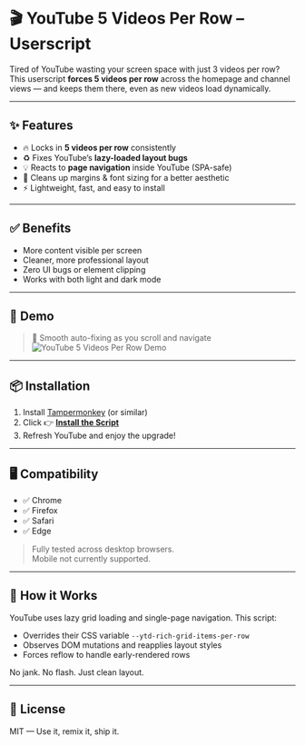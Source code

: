 # 🎬 YouTube 5 Videos Per Row – Userscript

Tired of YouTube wasting your screen space with just 3 videos per row?  
This userscript **forces 5 videos per row** across the homepage and channel views — and keeps them there, even as new videos load dynamically.

---

## ✨ Features

- 🔥 Locks in **5 videos per row** consistently
- ♻️ Fixes YouTube’s **lazy-loaded layout bugs**
- 💡 Reacts to **page navigation** inside YouTube (SPA-safe)
- 📐 Cleans up margins & font sizing for a better aesthetic
- ⚡ Lightweight, fast, and easy to install

---

## ✅ Benefits

- More content visible per screen
- Cleaner, more professional layout
- Zero UI bugs or element clipping
- Works with both light and dark mode

---

## 🚀 Demo

> 🔁 Smooth auto-fixing as you scroll and navigate  
> ![YouTube 5 Videos Per Row Demo](demo/demo.gif)

---

## 📦 Installation

1. Install [Tampermonkey](https://www.tampermonkey.net/) (or similar)
2. Click 👉 **[Install the Script](./youtube-5-per-row.user.js)**  
3. Refresh YouTube and enjoy the upgrade!

---

## 🖥 Compatibility

- ✅ Chrome
- ✅ Firefox
- ✅ Safari
- ✅ Edge

> Fully tested across desktop browsers.  
> Mobile not currently supported.

---

## 🧠 How it Works

YouTube uses lazy grid loading and single-page navigation. This script:
- Overrides their CSS variable `--ytd-rich-grid-items-per-row`
- Observes DOM mutations and reapplies layout styles
- Forces reflow to handle early-rendered rows

No jank. No flash. Just clean layout.

---

## 📜 License

MIT — Use it, remix it, ship it.
